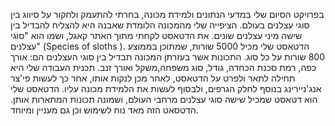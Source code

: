 בפרויקט הסיום שלי במדעי הנתונים ולמידת מכונה, בחרתי להתעמק ולחקור על סיווג בין סוגי עצלנים בעולם. הציפייה שלי מהמכונה הלומדת שאבנה היא להצליח להבדיל בין שישה מיני עצלנים שונים. את הדטאסט לקחתי מתוך האתר קאגל, ושמו הוא "סוגי עצלנים" (Species of sloths ). הדטאסט שלי מכיל 5000 שורות, שמתוכן בממוצע 800 שורות על כל סוג. התכונות אשר בעזרתן המכונה תבדיל בין סוגי העצלנים הם: אורך כפה, רמת סכנת הכחדה, גודל, סוג משפחה,משקל ואורך זנב. תכנית העבודה שלי היא תחילה לתאר ולפרט על הדטאסט, לאחר מכן לנקות אותו, אחר כך לעשות פי'צר אנג'ניירינג בנוסף לחלק הגרפים, ולבסוף לעשות את הלמידת מכונה עליו.
הדטאסט שלי הוא דטאסט שמכיל שישה סוגי עצלנים מרחבי העולם, ושמונה תכונות המתארות אותן. הדטסאט הזה מאד נוח לשימוש וכן גם מעניין ומיוחד.
